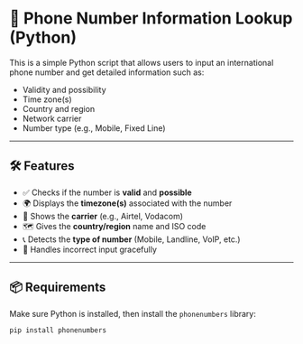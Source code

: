 # 📱 Phone Number Information Lookup (Python)

This is a simple Python script that allows users to input an international phone number and get detailed information such as:

- Validity and possibility
- Time zone(s)
- Country and region
- Network carrier
- Number type (e.g., Mobile, Fixed Line)

---

## 🛠 Features

- ✅ Checks if the number is **valid** and **possible**
- 🌍 Displays the **timezone(s)** associated with the number
- 📡 Shows the **carrier** (e.g., Airtel, Vodacom)
- 🗺 Gives the **country/region** name and ISO code
- 📞 Detects the **type of number** (Mobile, Landline, VoIP, etc.)
- 🚫 Handles incorrect input gracefully

---

## 📦 Requirements

Make sure Python is installed, then install the `phonenumbers` library:

```bash
pip install phonenumbers
